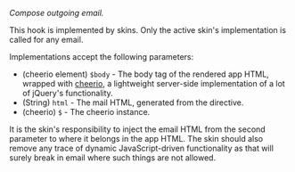 *Compose outgoing email.*

This hook is implemented by skins. Only the active skin's implementation is
called for any email.

Implementations accept the following parameters:

* (cheerio element) `$body` - The body tag of the rendered app HTML, wrapped
  with [cheerio](https://github.com/cheeriojs/cheerio), a lightweight
  server-side implementation of a lot of jQuery's functionality.
* (String) `html` - The mail HTML, generated from the directive.
* (cheerio) `$` - The cheerio instance.

It is the skin's responsibility to inject the email HTML from the second
parameter to where it belongs in the app HTML. The skin should also remove any
trace of dynamic JavaScript-driven functionality as that will surely break
in email where such things are not allowed.
